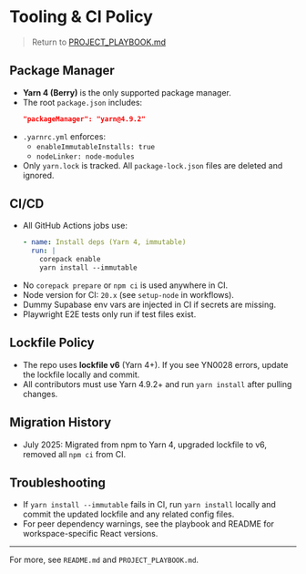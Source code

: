 # Tooling & CI Policy

> Return to [PROJECT_PLAYBOOK.md](PROJECT_PLAYBOOK.md)

## Package Manager
- **Yarn 4 (Berry)** is the only supported package manager.
- The root `package.json` includes:
  ```json
  "packageManager": "yarn@4.9.2"
  ```
- `.yarnrc.yml` enforces:
  - `enableImmutableInstalls: true`
  - `nodeLinker: node-modules`
- Only `yarn.lock` is tracked. All `package-lock.json` files are deleted and ignored.

## CI/CD
- All GitHub Actions jobs use:
  ```yaml
  - name: Install deps (Yarn 4, immutable)
    run: |
      corepack enable
      yarn install --immutable
  ```
- No `corepack prepare` or `npm ci` is used anywhere in CI.
- Node version for CI: `20.x` (see `setup-node` in workflows).
- Dummy Supabase env vars are injected in CI if secrets are missing.
- Playwright E2E tests only run if test files exist.

## Lockfile Policy
- The repo uses **lockfile v6** (Yarn 4+). If you see YN0028 errors, update the lockfile locally and commit.
- All contributors must use Yarn 4.9.2+ and run `yarn install` after pulling changes.

## Migration History
- July 2025: Migrated from npm to Yarn 4, upgraded lockfile to v6, removed all `npm ci` from CI.

## Troubleshooting
- If `yarn install --immutable` fails in CI, run `yarn install` locally and commit the updated lockfile and any related config files.
- For peer dependency warnings, see the playbook and README for workspace-specific React versions.

---
For more, see `README.md` and `PROJECT_PLAYBOOK.md`.
